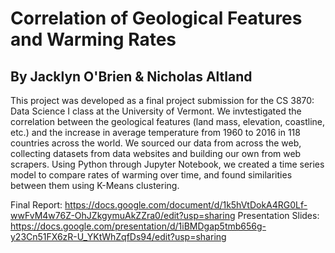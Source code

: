 # Correlation of Geological Features and Warming Rates
## By Jacklyn O'Brien & Nicholas Altland

This project was developed as a final project submission for the CS 3870: Data Science I class at the University of Vermont. We invtestigated the correlation between the geological features (land mass, elevation, coastline, etc.) and the increase in average temperature from 1960 to 2016 in 118 countries across the world. We sourced our data from across the web, collecting datasets from data websites and building our own from web scrapers. Using Python through Jupyter Notebook, we created a time series model to compare rates of warming over time, and found similarities between them using K-Means clustering. 

Final Report: https://docs.google.com/document/d/1k5hVtDokA4RG0Lf-wwFvM4w76Z-OhJZkgymuAkZZra0/edit?usp=sharing
Presentation Slides: https://docs.google.com/presentation/d/1iBMDgap5tmb656g-y23Cn51FX6zR-U_YKtWhZqfDs94/edit?usp=sharing
